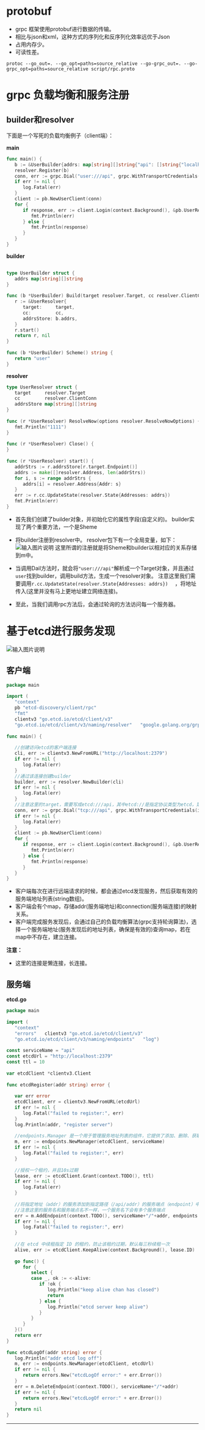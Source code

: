 
# protobuf

- grpc 框架使用protobuf进行数据的传输。
- 相比与json和xml，这种方式的序列化和反序列化效率远优于Json
- 占用内存少。
- 可读性差。

```shell
protoc --go_out=. --go_opt=paths=source_relative --go-grpc_out=. --go-grpc_opt=paths=source_relative script/rpc.proto
```


# grpc 负载均衡和服务注册


##  builder和resolver

下面是一个写死的负载均衡例子（client端）：

**main**
```go
func main() {  
   b := &UserBuilder{addrs: map[string][]string{"api": []string{"localhost:9999", "localhost:9998", "localhost:9997"}}}  
   resolver.Register(b)  
   conn, err := grpc.Dial("user:///api", grpc.WithTransportCredentials(insecure.NewCredentials()), grpc.WithDefaultServiceConfig(`{"loadBalancingPolicy":"round_robin"}`))  
   if err != nil {  
      log.Fatal(err)  
   }  
   client := pb.NewUserClient(conn)  
   for {  
      if response, err := client.Login(context.Background(), &pb.UserRequest{Name: "张三", Password: "111111"}); err != nil {  
         fmt.Println(err)  
      } else {  
         fmt.Println(response)  
      }  
   }  
}
```
**builder**
```go
  
type UserBuilder struct {  
   addrs map[string][]string  
}  
  
func (b *UserBuilder) Build(target resolver.Target, cc resolver.ClientConn, opts resolver.BuildOptions) (resolver.Resolver, error) {  
   r := &UserResolver{  
      target:     target,  
      cc:         cc,  
      addrsStore: b.addrs,  
   }  
   r.start()  
   return r, nil  
}  
  
func (b *UserBuilder) Scheme() string {  
   return "user"  
}
```

**resolver**

```go
type UserResolver struct {  
   target     resolver.Target  
   cc         resolver.ClientConn  
   addrsStore map[string][]string  
}  
  
func (r *UserResolver) ResolveNow(options resolver.ResolveNowOptions) {  
   fmt.Println("1111")  
}  
  
func (r *UserResolver) Close() {  
}  
  
func (r *UserResolver) start() {  
   addrStrs := r.addrsStore[r.target.Endpoint()]  
   addrs := make([]resolver.Address, len(addrStrs))  
   for i, s := range addrStrs {  
      addrs[i] = resolver.Address{Addr: s}  
   }  
   err := r.cc.UpdateState(resolver.State{Addresses: addrs})  
   fmt.Println(err)  
}
```

- 首先我们创建了builder对象，并初始化它的属性字段(自定义的)。
builder实现了两个重要方法，一个是Sheme
- 将builder注册到resolver中。
resolver包下有一个全局变量，如下：
![输入图片说明](https://raw.githubusercontent.com/2985496686/-/master/imgs/grpc/J1A83ROL9RxsXSZ6.png)
这里所谓的注册就是将Sheme和builder以相对应的关系存储到m中。

- 当调用Dail方法时，就会将``"user:///api"``解析成一个Target对象，并且通过``user``找到builder，调用build方法，生成一个resolver对象。
注意这里我们需要调用``r.cc.UpdateState(resolver.State{Addresses: addrs})  `` ，将地址传入(这里并没有马上更地址建立网络连接)。
- 至此，当我们调用rpc方法后，会通过轮询的方法访问每一个服务器。


# 基于etcd进行服务发现

![输入图片说明](https://raw.githubusercontent.com/2985496686/-/master/imgs/grpc/ex4SkmmJ9aensrTF.png)

## 客户端

```go
package main  
  
import (  
   "context"  
   pb "etcd-discovery/client/rpc"  
   "fmt"  
   clientv3 "go.etcd.io/etcd/client/v3"  
   "go.etcd.io/etcd/client/v3/naming/resolver"   "google.golang.org/grpc"   "google.golang.org/grpc/credentials/insecure"   "log")  
  
func main() {  
  
   //创建访问etcd的客户端连接  
   cli, err := clientv3.NewFromURL("http://localhost:2379")  
   if err != nil {  
      log.Fatal(err)  
   }  
   //通过该连接创建builder  
   builder, err := resolver.NewBuilder(cli)  
   if err != nil {  
      log.Fatal(err)  
   }  
   //注意这里的target，需要写成etcd:///api，其中etcd://是指定协议类型为etcd，第三个/表示服务在etcd的根目录下  
   conn, err := grpc.Dial("tcp:///api", grpc.WithTransportCredentials(insecure.NewCredentials()), grpc.WithDefaultServiceConfig(`{"loadBalancingPolicy":"round_robin"}`), grpc.WithResolvers(builder))  
   if err != nil {  
      log.Fatal(err)  
   }  
   client := pb.NewUserClient(conn)  
   for {  
      if response, err := client.Login(context.Background(), &pb.UserRequest{Name: "张三", Password: "111111"}); err != nil {  
         fmt.Println(err)  
      } else {  
         fmt.Println(response)  
      }  
   }  
}
```
- 客户端每次在进行远端请求的时候，都会通过etcd发现服务，然后获取有效的服务端地址列表(string数组)。
- 客户端会有个map，存储addr(服务端地址)和connection(服务端连接)的映射关系。
- 客户端完成服务发现后，会通过自己的负载均衡算法(grpc支持轮询算法)，选择一个服务端地址(服务发现后的地址列表，确保是有效的)查询map，若在map中不存在，建立连接。

**注意：**
- 这里的连接是懒连接，长连接。



## 服务端

**etcd.go**

```go
package main  
  
import (  
   "context"  
   "errors"   clientv3 "go.etcd.io/etcd/client/v3"  
   "go.etcd.io/etcd/client/v3/naming/endpoints"   "log")  
  
const serviceName = "api"  
const etcdUrl = "http://localhost:2379"  
const ttl = 10  
  
var etcdClient *clientv3.Client  
  
func etcdRegister(addr string) error {  
  
   var err error  
   etcdClient, err = clientv3.NewFromURL(etcdUrl)  
   if err != nil {  
      log.Fatal("failed to register:", err)  
   }  
   log.Println(addr, "register server")  
  
   //endpoints.Manager 是一个用于管理服务地址列表的组件，它提供了添加、删除、获取地址列表等功能  
   m, err := endpoints.NewManager(etcdClient, serviceName)  
   if err != nil {  
      log.Fatal("failed to register:", err)  
   }  
  
   //授权一个租约，并且10s过期  
   lease, err := etcdClient.Grant(context.TODO(), ttl)  
   if err != nil {  
      log.Fatal(err)  
   }  
  
   //将指定地址（addr）的服务添加到指定路径（/api/addr）的服务端点（endpoint）中。  
   //注意这里的服务名和服务端点名不一样，一个服务名下会有多个服务端点  
   err = m.AddEndpoint(context.TODO(), serviceName+"/"+addr, endpoints.Endpoint{Addr: addr}, clientv3.WithLease(lease.ID))  
   if err != nil {  
      log.Fatal("failed to register:", err)  
   }  
  
   //在 etcd 中续租指定 ID 的租约，防止该租约过期，默认每三秒续租一次  
   alive, err := etcdClient.KeepAlive(context.Background(), lease.ID)  
  
   go func() {  
      for {  
         select {  
         case _, ok := <-alive:  
            if !ok {  
               log.Println("keep alive chan has closed")  
               return  
            } else {  
               log.Println("etcd server keep alive")  
            }  
         }  
      }  
   }()  
   return err  
}  
  
func etcdLogOf(addr string) error {  
   log.Println("addr etcd log off")  
   m, err := endpoints.NewManager(etcdClient, etcdUrl)  
   if err != nil {  
      return errors.New("etcdLogOf error:" + err.Error())  
   }  
   err = m.DeleteEndpoint(context.TODO(), serviceName+"/"+addr)  
   if err != nil {  
      return errors.New("etcdLogOf error:" + err.Error())  
   }  
   return nil  
}
```

****
<!--stackedit_data:
eyJoaXN0b3J5IjpbMjA0MzY2MjA2NSwxNjIyODMxOTIwLDE4Nz
A1NzcyNjldfQ==
-->